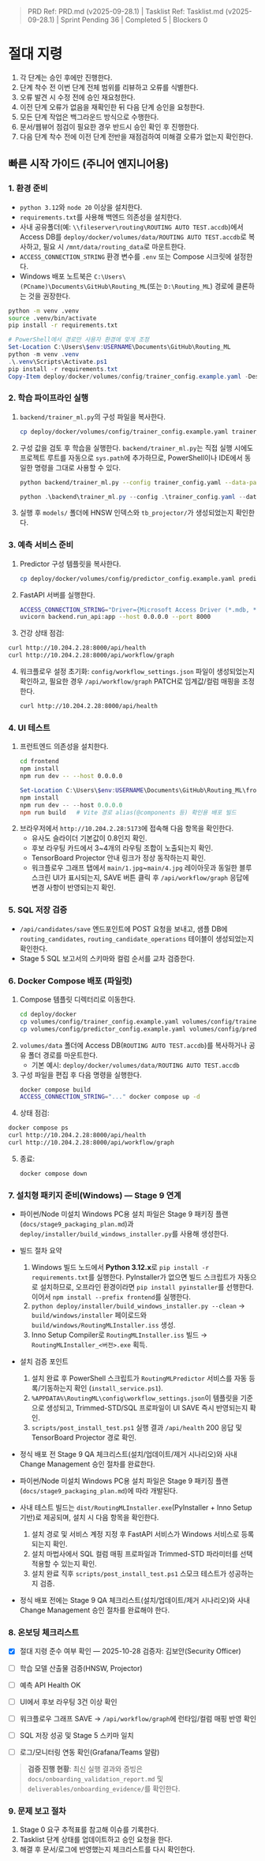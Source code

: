 ﻿> PRD Ref: PRD.md (v2025-09-28.1) | Tasklist Ref: Tasklist.md (v2025-09-28.1) | Sprint Pending 36 | Completed 5 | Blockers 0

# 절대 지령
1. 각 단계는 승인 후에만 진행한다.
2. 단계 착수 전 이번 단계 전체 범위를 리뷰하고 오류를 식별한다.
3. 오류 발견 시 수정 전에 승인 재요청한다.
4. 이전 단계 오류가 없음을 재확인한 뒤 다음 단계 승인을 요청한다.
5. 모든 단계 작업은 백그라운드 방식으로 수행한다.
6. 문서/웹뷰어 점검이 필요한 경우 반드시 승인 확인 후 진행한다.
7. 다음 단계 착수 전에 이전 단계 전반을 재점검하여 미해결 오류가 없는지 확인한다.

## 빠른 시작 가이드 (주니어 엔지니어용)

### 1. 환경 준비
- `python 3.12`와 `node 20` 이상을 설치한다.
- `requirements.txt`를 사용해 백엔드 의존성을 설치한다.
- 사내 공유폴더(예: `\\fileserver\routing\ROUTING AUTO TEST.accdb`)에서 Access DB를 `deploy/docker/volumes/data/ROUTING AUTO TEST.accdb`로 복사하고, 필요 시 `/mnt/data/routing_data`로 마운트한다.
- `ACCESS_CONNECTION_STRING` 환경 변수를 `.env` 또는 Compose 시크릿에 설정한다.
- Windows 배포 노트북은 `C:\Users\(PCname)\Documents\GitHub\Routing_ML`(또는 `D:\Routing_ML`) 경로에 클론하는 것을 권장한다.

```bash
python -m venv .venv
source .venv/bin/activate
pip install -r requirements.txt
```

```powershell
# PowerShell에서 경로만 사용자 환경에 맞게 조정
Set-Location C:\Users\$env:USERNAME\Documents\GitHub\Routing_ML
python -m venv .venv
.\.venv\Scripts\Activate.ps1
pip install -r requirements.txt
Copy-Item deploy/docker/volumes/config/trainer_config.example.yaml -Destination trainer_config.yaml -Force
```

### 2. 학습 파이프라인 실행
1. `backend/trainer_ml.py`의 구성 파일을 복사한다.
   ```bash
   cp deploy/docker/volumes/config/trainer_config.example.yaml trainer_config.yaml
   ```
2. 구성 값을 검토 후 학습을 실행한다. `backend/trainer_ml.py`는 직접 실행 시에도 프로젝트 루트를 자동으로 `sys.path`에 추가하므로, PowerShell이나 IDE에서 동일한 명령을 그대로 사용할 수 있다.
   ```bash
   python backend/trainer_ml.py --config trainer_config.yaml --data-path /mnt/data/routing_data
   ```
   ```powershell
   python .\backend\trainer_ml.py --config .\trainer_config.yaml --data-path D:\routing_data
   ```
3. 실행 후 `models/` 폴더에 HNSW 인덱스와 `tb_projector/`가 생성되었는지 확인한다.

### 3. 예측 서비스 준비
1. Predictor 구성 템플릿을 복사한다.
   ```bash
   cp deploy/docker/volumes/config/predictor_config.example.yaml predictor_config.yaml
   ```
2. FastAPI 서버를 실행한다.
   ```bash
   ACCESS_CONNECTION_STRING="Driver={Microsoft Access Driver (*.mdb, *.accdb)};Dbq=/mnt/data/routing_data/ROUTING AUTO TEST.accdb" \
   uvicorn backend.run_api:app --host 0.0.0.0 --port 8000
   ```
3. 건강 상태 점검:
  ```bash
  curl http://10.204.2.28:8000/api/health
  curl http://10.204.2.28:8000/api/workflow/graph
  ```
4. 워크플로우 설정 초기화: `config/workflow_settings.json` 파일이 생성되었는지 확인하고, 필요한 경우 `/api/workflow/graph` PATCH로 임계값/컬럼 매핑을 조정한다.
   ```bash
   curl http://10.204.2.28:8000/api/health
   ```


### 4. UI 테스트
1. 프런트엔드 의존성을 설치한다.
   ```bash
   cd frontend
   npm install
   npm run dev -- --host 0.0.0.0
   ```
   ```powershell
   Set-Location C:\Users\$env:USERNAME\Documents\GitHub\Routing_ML\frontend
   npm install
   npm run dev -- --host 0.0.0.0
   npm run build   # Vite 경로 alias(@components 등) 확인용 배포 빌드
   ```
2. 브라우저에서 `http://10.204.2.28:5173`에 접속해 다음 항목을 확인한다.
   - 유사도 슬라이더 기본값이 0.8인지 확인.
   - 후보 라우팅 카드에서 3~4개의 라우팅 조합이 노출되는지 확인.
   - TensorBoard Projector 안내 링크가 정상 동작하는지 확인.
   - 워크플로우 그래프 탭에서 `main/1.jpg`~`main/4.jpg` 레이아웃과 동일한 블루스크린 UI가 표시되는지, SAVE 버튼 클릭 후 `/api/workflow/graph` 응답에 변경 사항이 반영되는지 확인.

### 5. SQL 저장 검증
- `/api/candidates/save` 엔드포인트에 POST 요청을 보내고, 샘플 DB에 `routing_candidates`, `routing_candidate_operations` 테이블이 생성되었는지 확인한다.
- Stage 5 SQL 보고서의 스키마와 컬럼 순서를 교차 검증한다.

### 6. Docker Compose 배포 (파일럿)
1. Compose 템플릿 디렉터리로 이동한다.
   ```bash
   cd deploy/docker
   cp volumes/config/trainer_config.example.yaml volumes/config/trainer_config.yaml
   cp volumes/config/predictor_config.example.yaml volumes/config/predictor_config.yaml
   ```
2. `volumes/data` 폴더에 Access DB(`ROUTING AUTO TEST.accdb`)를 복사하거나 공유 폴더 경로를 마운트한다.
   - 기본 예시: `deploy/docker/volumes/data/ROUTING AUTO TEST.accdb`
3. 구성 파일을 편집 후 다음 명령을 실행한다.
   ```bash
   docker compose build
   ACCESS_CONNECTION_STRING="..." docker compose up -d
   ```
4. 상태 점검:
  ```bash
  docker compose ps
  curl http://10.204.2.28:8000/api/health
  curl http://10.204.2.28:8000/api/workflow/graph
  ```

5. 종료:
   ```bash
   docker compose down
   ```

### 7. 설치형 패키지 준비(Windows) — Stage 9 연계
- 파이썬/Node 미설치 Windows PC용 설치 파일은 Stage 9 패키징 플랜(`docs/stage9_packaging_plan.md`)과 `deploy/installer/build_windows_installer.py`를 사용해 생성한다.
- 빌드 절차 요약
  1. Windows 빌드 노드에서 **Python 3.12.x**로 `pip install -r requirements.txt`를 실행한다. PyInstaller가 없으면 빌드 스크립트가 자동으로 설치하므로, 오프라인 환경이라면 `pip install pyinstaller`를 선행한다. 이어서 `npm install --prefix frontend`를 실행한다.
  2. `python deploy/installer/build_windows_installer.py --clean` → `build/windows/installer` 페이로드와 `build/windows/RoutingMLInstaller.iss` 생성.
  3. Inno Setup Compiler로 `RoutingMLInstaller.iss` 빌드 → `RoutingMLInstaller_<버전>.exe` 획득.
- 설치 검증 포인트
  1. 설치 완료 후 PowerShell 스크립트가 `RoutingMLPredictor` 서비스를 자동 등록/기동하는지 확인 (`install_service.ps1`).
  2. `%APPDATA%\RoutingML\config\workflow_settings.json`이 템플릿을 기준으로 생성되고, Trimmed-STD/SQL 프로파일이 UI SAVE 즉시 반영되는지 확인.
  3. `scripts/post_install_test.ps1` 실행 결과 `/api/health` 200 응답 및 TensorBoard Projector 경로 확인.
- 정식 배포 전 Stage 9 QA 체크리스트(설치/업데이트/제거 시나리오)와 사내 Change Management 승인 절차를 완료한다.

- 파이썬/Node 미설치 Windows PC용 설치 파일은 Stage 9 패키징 플랜(`docs/stage9_packaging_plan.md`)에 따라 개발된다.
- 사내 테스트 빌드는 `dist/RoutingMLInstaller.exe`(PyInstaller + Inno Setup 기반)로 제공되며, 설치 시 다음 항목을 확인한다.
  1. 설치 경로 및 서비스 계정 지정 후 FastAPI 서비스가 Windows 서비스로 등록되는지 확인.
  2. 설치 마법사에서 SQL 컬럼 매핑 프로파일과 Trimmed-STD 파라미터를 선택 적용할 수 있는지 확인.
  3. 설치 완료 직후 `scripts/post_install_test.ps1` 스모크 테스트가 성공하는지 검증.
- 정식 배포 전에는 Stage 9 QA 체크리스트(설치/업데이트/제거 시나리오)와 사내 Change Management 승인 절차를 완료해야 한다.


### 8. 온보딩 체크리스트
- [x] 절대 지령 준수 여부 확인 — 2025-10-28 검증자: 김보안(Security Officer)
- [ ] 학습 모델 산출물 검증(HNSW, Projector)
- [ ] 예측 API Health OK
- [ ] UI에서 후보 라우팅 3건 이상 확인
- [ ] 워크플로우 그래프 SAVE → `/api/workflow/graph`에 런타임/컬럼 매핑 반영 확인

- [ ] SQL 저장 성공 및 Stage 5 스키마 일치
- [ ] 로그/모니터링 연동 확인(Grafana/Teams 알람)

> **검증 진행 현황**: 최신 실행 결과와 증빙은 `docs/onboarding_validation_report.md` 및 `deliverables/onboarding_evidence/`를 확인한다.

### 9. 문제 보고 절차
1. Stage 0 요구 추적표를 참고해 이슈를 기록한다.
2. Tasklist 단계 상태를 업데이트하고 승인 요청을 한다.
3. 해결 후 문서/로그에 반영했는지 체크리스트를 다시 확인한다.
